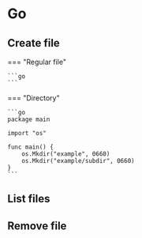 # Go

## Create file

=== "Regular file"

    ```go
    ```

=== "Directory"

    ```go
    package main

    import "os"

    func main() {
        os.Mkdir("example", 0660)
        os.Mkdir("example/subdir", 0660)
    }
    ```

## List files

## Remove file